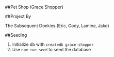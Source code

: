 ##Pet Shop (Grace Shopper)

##Project By

The Subsequent Donkies (Eric, Cody, Lamine, Jake)

##Seeding

1. Initialize db with `createdb grace-shopper`
2. Use `npm run seed` to seed the database
